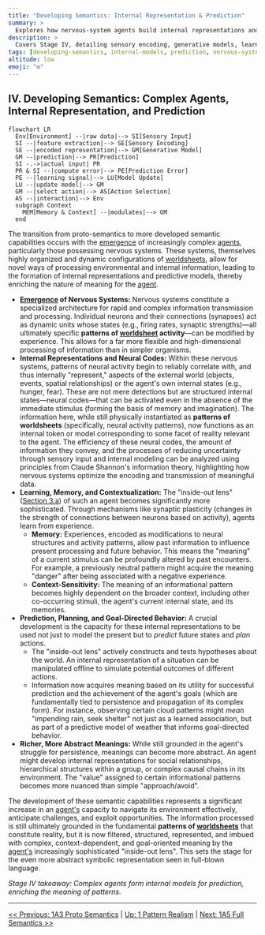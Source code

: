 ```yaml
---
title: "Developing Semantics: Internal Representation & Prediction"
summary: >
  Explores how nervous-system agents build internal representations and predictive models, greatly expanding the depth and context-sensitivity of meaning.
description: >
  Covers Stage IV, detailing sensory encoding, generative models, learning, and planning mechanisms that transform detection loops into rich, abstract semantics grounded in prediction error minimization.
tags: [developing-semantics, internal-models, prediction, nervous-systems, meaning]
altitude: low
emoji: "⚙️"
---
```


## IV. Developing Semantics: Complex Agents, Internal Representation, and Prediction

```mermaid
flowchart LR
  Env[Environment] --|raw data|--> SI[Sensory Input]
  SI --|feature extraction|--> SE[Sensory Encoding]
  SE --|encoded representation|--> GM[Generative Model]
  GM --|prediction|--> PR[Prediction]
  SI -.->|actual input| PR
  PR & SI --|compute error|--> PE[Prediction Error]
  PE --|learning signal|--> LU[Model Update]
  LU --|update model|--> GM
  GM --|select action|--> AS[Action Selection]
  AS --|interaction|--> Env
  subgraph Context
    MEM[Memory & Context] --|modulates|--> GM
  end
```

The transition from proto-semantics to more developed semantic capabilities occurs with the [emergence](../../glossary/E.md#emergence) of increasingly complex [agents](../../glossary/A.md#agent), particularly those possessing nervous systems. These systems, themselves highly organized and dynamic configurations of [worldsheets](../../glossary/W.md#worldsheet), allow for novel ways of processing environmental and internal information, leading to the formation of internal representations and predictive models, thereby enriching the nature of meaning for the [agent](../../glossary/A.md#agent).

- **[Emergence](../../glossary/E.md#emergence) of Nervous Systems:** Nervous systems constitute a specialized architecture for rapid and complex information transmission and processing. Individual neurons and their connections (synapses) act as dynamic units whose states (e.g., firing rates, synaptic strengths)—all ultimately specific **patterns of [worldsheet](../../glossary/W.md#worldsheet) activity**—can be modified by experience. This allows for a far more flexible and high-dimensional processing of information than in simpler organisms.
- **Internal Representations and Neural Codes:** Within these nervous systems, patterns of neural activity begin to reliably correlate with, and thus internally "represent," aspects of the external world (objects, events, spatial relationships) or the agent\'s own internal states (e.g., hunger, fear). These are not mere detections but are structured internal states—neural codes—that can be activated even in the absence of the immediate stimulus (forming the basis of memory and imagination). The information here, while still physically instantiated as **patterns of worldsheets** (specifically, neural activity patterns), now functions as an internal token or model corresponding to some facet of reality relevant to the agent. The efficiency of these neural codes, the amount of information they convey, and the processes of reducing uncertainty through sensory input and internal modeling can be analyzed using principles from Claude Shannon's information theory, highlighting how nervous systems optimize the encoding and transmission of meaningful data.
- **Learning, Memory, and Contextualization:** The "inside-out lens" ([Section 3.a](../../03-agents-as-information-processors/3a-inside-out-lens-self-preservation.md)) of such an agent becomes significantly more sophisticated. Through mechanisms like synaptic plasticity (changes in the strength of connections between neurons based on activity), agents learn from experience.
  - **Memory:** Experiences, encoded as modifications to neural structures and activity patterns, allow past information to influence present processing and future behavior. This means the "meaning" of a current stimulus can be profoundly altered by past encounters. For example, a previously neutral pattern might acquire the meaning "danger" after being associated with a negative experience.
  - **Context-Sensitivity:** The meaning of an informational pattern becomes highly dependent on the broader context, including other co-occurring stimuli, the agent's current internal state, and its memories.
- **Prediction, Planning, and Goal-Directed Behavior:** A crucial development is the capacity for these internal representations to be used not just to model the present but to *predict* future states and *plan* actions.
  - The "inside-out lens" actively constructs and tests hypotheses about the world. An internal representation of a situation can be manipulated offline to simulate potential outcomes of different actions.
  - Information now acquires meaning based on its utility for successful prediction and the achievement of the agent's goals (which are fundamentally tied to persistence and propagation of its complex form). For instance, observing certain cloud patterns might *mean* "impending rain, seek shelter" not just as a learned association, but as part of a predictive model of weather that informs goal-directed behavior.
- **Richer, More Abstract Meanings:** While still grounded in the agent's struggle for persistence, meanings can become more abstract. An agent might develop internal representations for social relationships, hierarchical structures within a group, or complex causal chains in its environment. The "value" assigned to certain informational patterns becomes more nuanced than simple "approach/avoid".

The development of these semantic capabilities represents a significant increase in an [agent\'s](../../glossary/A.md#agent) capacity to navigate its environment effectively, anticipate challenges, and exploit opportunities. The information processed is still ultimately grounded in the fundamental **patterns of [worldsheets](../../glossary/W.md#worldsheet)** that constitute reality, but it is now filtered, structured, represented, and imbued with complex, context-dependent, and goal-oriented meaning by the [agent\'s](../../glossary/A.md#agent) increasingly sophisticated "inside-out lens". This sets the stage for the even more abstract symbolic representation seen in full-blown language.

*Stage IV takeaway: Complex agents form internal models for prediction, enriching the meaning of patterns.*

---
[<< Previous: 1A3 Proto Semantics](1a3-proto-semantics.md) | [Up: 1 Pattern Realism](../1-pattern-realism.md) | [Next: 1A5 Full Semantics >>](1a5-full-semantics.md)
